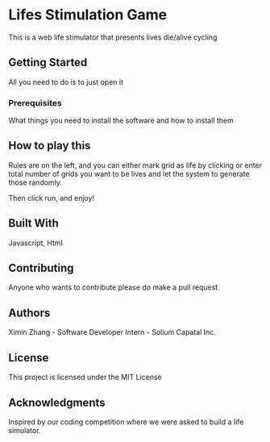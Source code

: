 # Lifes Stimulation Game

This is a web life stimulator that presents lives die/alive cycling 

## Getting Started

All you need to do is to just open it

### Prerequisites

What things you need to install the software and how to install them

## How to play this

Rules are on the left, and you can either mark grid as life by clicking or enter total number of grids you want to be lives and let the system to generate those randomly.

Then click run, and enjoy!

## Built With

Javascript, Html

## Contributing

Anyone who wants to contribute please do make a pull request.

## Authors

Ximin Zhang - Software Developer Intern - Solium Capatal Inc.

## License

This project is licensed under the MIT License 

## Acknowledgments
Inspired by our coding competition where we were asked to build a life simulator.

